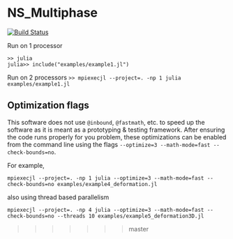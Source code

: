 
# NS_Multiphase


[![Build Status](https://github.com/markowkes/NavierStokes_Parallel.jl/actions/workflows/CI.yml/badge.svg?branch=main)](https://github.com/markowkes/NavierStokes_Parallel.jl/actions/workflows/CI.yml?query=branch%3Amain)

Run on 1 processor
```
>> julia
julia>> include("examples/example1.jl")
```

Run on 2 processors
`>> mpiexecjl --project=. -np 1 julia examples/example1.jl`

## Optimization flags
This software does not use `@inbound`, `@fastmath`, etc. to speed up the software as it is meant as a prototyping & testing framework.  After ensuring the code runs properly for you problem, these optimizations can be enabled from the command line using the flags `--optimize=3 --math-mode=fast --check-bounds=no`.  

For example, 
```
mpiexecjl --project=. -np 1 julia --optimize=3 --math-mode=fast --check-bounds=no examples/example4_deformation.jl
```

also using thread based parallelism 
```
mpiexecjl --project=. -np 4 julia --optimize=3 --math-mode=fast --check-bounds=no --threads 10 examples/example5_deformation3D.jl
```
>>>>>>> master
